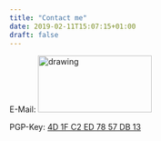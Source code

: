 ```yaml
---
title: "Contact me"
date: 2019-02-11T15:07:15+01:00
draft: false
---
```


E-Mail: <img src="/images/contact_img.png" alt="drawing" height="100" width="200"/>

<!-- ![](/images/contact_img.png) -->

PGP-Key:  [4D 1F C2 ED 78 57 DB 13](/public_pgp_orthen.asc)
